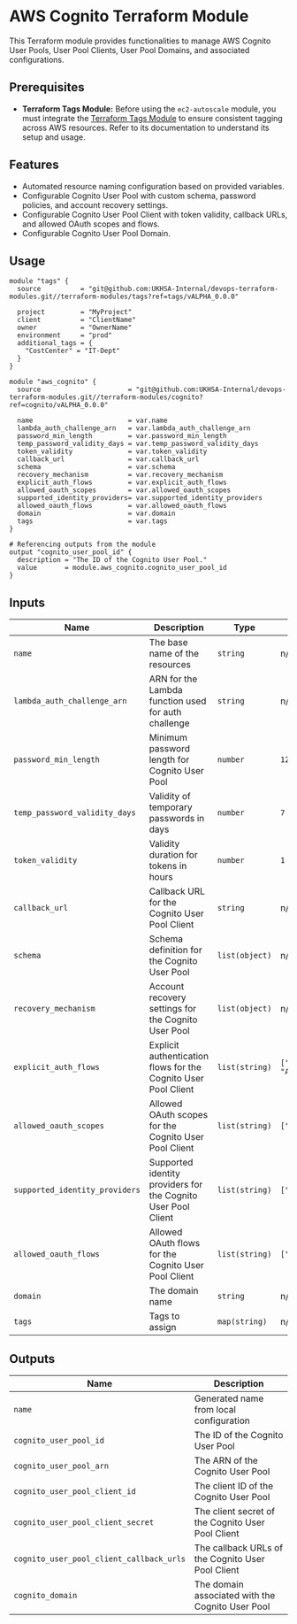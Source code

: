 # AWS Cognito Terraform Module

This Terraform module provides functionalities to manage AWS Cognito User Pools, User Pool Clients, User Pool Domains, and associated configurations.

## Prerequisites

- **Terraform Tags Module:** Before using the `ec2-autoscale` module, you must integrate the [Terraform Tags Module](../helpers/tags) to ensure consistent tagging across AWS resources. Refer to its documentation to understand its setup and usage.

## Features

- Automated resource naming configuration based on provided variables.
- Configurable Cognito User Pool with custom schema, password policies, and account recovery settings.
- Configurable Cognito User Pool Client with token validity, callback URLs, and allowed OAuth scopes and flows.
- Configurable Cognito User Pool Domain.

## Usage

```hcl
module "tags" {
  source          = "git@github.com:UKHSA-Internal/devops-terraform-modules.git//terraform-modules/tags?ref=tags/vALPHA_0.0.0"

  project         = "MyProject"
  client          = "ClientName"
  owner           = "OwnerName"
  environment     = "prod"
  additional_tags = {
    "CostCenter" = "IT-Dept"
  }
}

module "aws_cognito" {
  source                      = "git@github.com:UKHSA-Internal/devops-terraform-modules.git//terraform-modules/cognito?ref=cognito/vALPHA_0.0.0"

  name                        = var.name
  lambda_auth_challenge_arn   = var.lambda_auth_challenge_arn
  password_min_length         = var.password_min_length
  temp_password_validity_days = var.temp_password_validity_days
  token_validity              = var.token_validity
  callback_url                = var.callback_url
  schema                      = var.schema
  recovery_mechanism          = var.recovery_mechanism
  explicit_auth_flows         = var.explicit_auth_flows
  allowed_oauth_scopes        = var.allowed_oauth_scopes
  supported_identity_providers= var.supported_identity_providers
  allowed_oauth_flows         = var.allowed_oauth_flows
  domain                      = var.domain
  tags                        = var.tags
}

# Referencing outputs from the module
output "cognito_user_pool_id" {
  description = "The ID of the Cognito User Pool."
  value       = module.aws_cognito.cognito_user_pool_id
}
```

## Inputs

| Name                            | Description                                        | Type           | Default | Required |
|---------------------------------|----------------------------------------------------|----------------|---------|----------|
| `name`                          | The base name of the resources                     | `string`       | n/a     | yes      |
| `lambda_auth_challenge_arn`     | ARN for the Lambda function used for auth challenge | `string`       | n/a     | yes      |
| `password_min_length`           | Minimum password length for Cognito User Pool       | `number`       | `12`    | no       |
| `temp_password_validity_days`   | Validity of temporary passwords in days            | `number`       | `7`     | no       |
| `token_validity`                | Validity duration for tokens in hours              | `number`       | `1`     | no       |
| `callback_url`                  | Callback URL for the Cognito User Pool Client      | `string`       | n/a     | yes      |
| `schema`                        | Schema definition for the Cognito User Pool        | `list(object)` | n/a     | yes      |
| `recovery_mechanism`            | Account recovery settings for the Cognito User Pool| `list(object)` | n/a     | yes      |
| `explicit_auth_flows`           | Explicit authentication flows for the Cognito User Pool Client | `list(string)` | `["ALLOW_REFRESH_TOKEN_AUTH", "ALLOW_USER_SRP_AUTH"]` | no |
| `allowed_oauth_scopes`          | Allowed OAuth scopes for the Cognito User Pool Client | `list(string)` | `["email", "openid"]` | no |
| `supported_identity_providers`  | Supported identity providers for the Cognito User Pool Client | `list(string)` | `["COGNITO"]` | no |
| `allowed_oauth_flows`           | Allowed OAuth flows for the Cognito User Pool Client | `list(string)` | `["code"]` | no |
| `domain`                        | The domain name                                   | `string`       | n/a     | yes      |
| `tags`                          | Tags to assign                                    | `map(string)`  | n/a     | yes      |

## Outputs

| Name                                  | Description                                   |
|---------------------------------------|-----------------------------------------------|
| `name`                                | Generated name from local configuration      |
| `cognito_user_pool_id`                | The ID of the Cognito User Pool              |
| `cognito_user_pool_arn`               | The ARN of the Cognito User Pool             |
| `cognito_user_pool_client_id`         | The client ID of the Cognito User Pool       |
| `cognito_user_pool_client_secret`     | The client secret of the Cognito User Pool Client |
| `cognito_user_pool_client_callback_urls` | The callback URLs of the Cognito User Pool Client |
| `cognito_domain`                      | The domain associated with the Cognito User Pool |
